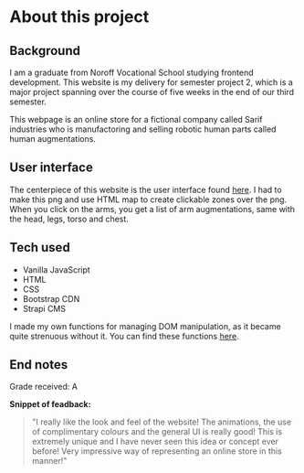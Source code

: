 # About this project

## Background

I am a graduate from Noroff Vocational School studying frontend development. This website is my delivery for semester project 2, which is a major project spanning over the course of five weeks in the end of our third semester.

This webpage is an online store for a fictional company called Sarif industries who is manufactoring and selling robotic human parts called human augmentations.

## User interface

The centerpiece of this website is the user interface found [here](https://sp2-mariussolheim.netlify.app/store.html). I had to make this png and use HTML map to create clickable zones over the png. When you click on the arms, you get a list of arm augmentations, same with the head, legs, torso and chest.

## Tech used

* Vanilla JavaScript
* HTML
* CSS
* Bootstrap CDN
* Strapi CMS

I made my own functions for managing DOM manipulation, as it became quite strenuous without it. You can find these functions [here](https://github.com/Masteesol/semester_project_2/blob/main/js/utils/manage-elements.js).

## End notes

Grade received: A

**Snippet of feadback:**

> "I really like the look and feel of the website! The animations, the use of complimentary colours and the general UI is really good! This is extremely unique and I have never seen this idea or concept ever before! Very impressive way of representing an online store in this manner!"
